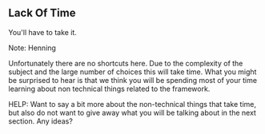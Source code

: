 ##  Lack Of Time

You'll have to take it.

Note:
Henning

Unfortunately there are no shortcuts here. Due to the complexity of the subject and
the large number of choices this will take time.
What you might be surprised to hear is that we think you will be spending most of your
time learning about non technical things related to the framework.

HELP: Want to say a bit more about the non-technical things that take time, but also
do not want to give away what you will be talking about in the next section. Any ideas?
